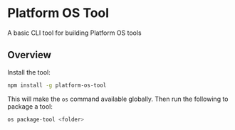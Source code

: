 # Platform OS Tool
A basic CLI tool for building Platform OS tools

## Overview

Install the tool:

```sh
npm install -g platform-os-tool
```

This will make the `os` command available globally. Then run the following to package a tool:

```sh
os package-tool <folder>
```